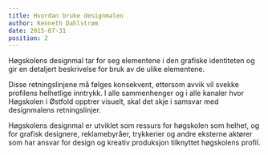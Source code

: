 ```yaml
---
title: Hvordan bruke designmalen
author: Kenneth Dahlstrøm
date: 2015-07-31
position: 2
---
```

Høgskolens designmal tar for seg elementene i den grafiske identiteten og gir en detaljert beskrivelse for bruk av de ulike elementene.

Disse retningslinjene må følges konsekvent, ettersom avvik vil svekke profilens helhetlige inntrykk. I alle sammenhenger og i alle kanaler hvor Høgskolen i Østfold opptrer visuelt, skal det skje i samsvar med designmalens retningslinjer.

Høgskolens designmal er utviklet som ressurs for høgskolen som helhet, og for grafisk designere, reklamebyråer, trykkerier og andre eksterne aktører som har ansvar for design og kreativ produksjon tilknyttet høgskolens profil.
